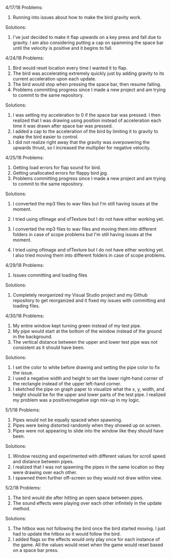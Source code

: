 4/17/18
Problems:
1) Running into issues about how to make the bird gravity work.

Solutions:
1) I've just decided to make it flap upwards on a key press and fall due to gravity.
I am also considering putting a cap on spamming the space bar until the velocity is positive and it begins to fall.

4/24/18
Problems:
1) Bird would reset location every time I wanted it to flap.
2) The bird was accelerating extremely quickly just by adding gravity to its current acceleration upon each update.
3) The bird would stop when pressing the space bar, then resume falling.
4) Problems committing progress since I made a new project and am trying to commit to the same repository.

Solutions:
1) I was setting my acceleration to 0 if the space bar was pressed. I then realized that I was drawing using position instead of acceleration each time it was drawn after space bar was pressed.
2) I added a cap to the acceleration of the bird by limiting it to gravity to make the bird easier to control.
3) I did not realize right away that the gravity was overpowering the upwards thrust, so I increased the multiplier for negative velocity.

4/25/18
Problems:
1) Getting load errors for flap sound for bird.
2) Getting unallocated errors for flappy bird jpg.
3) Problems committing progress since I made a new project and am trying to commit to the same repository.

Solutions:
1) I converted the mp3 files to wav files but I'm still having issues at the moment.
2) I tried using ofImage and ofTexture but I do not have either working yet.

1) I converted the mp3 files to wav files and moving them into different folders in case of scope problems but I'm still having issues at the moment.
2) I tried using ofImage and ofTexture but I do not have either working yet. I also tried moving them into different folders in case of scope problems.

4/29/18
Problems:
1) Issues committing and loading files

Solutions:
1) Completely reorganized my Visual Studio project and my Github repository to get reorganized and it fixed my issues with committing and loading files.

4/30/18
Problems:
1) My entire window kept turning green instead of my test pipe. 
2) My pipe would start at the bottom of the window instead of the ground in the background.
3) The vertical distance between the upper and lower test pipe was not consistent as it should have been.

Solutions:
1) I set the color to white before drawing and setting the pipe color to fix the issue.
2) I used a negative width and height to set the lower right-hand corner of the rectangle instead of the upper left-hand corner.
3) I sketched the pipe on graph paper to visualize what the x, y, width, and height should be for the upper and lower parts of the test pipe. I realized my problem was a positive/negative sign mix-up in my logic.

5/1/18
Problems:
1) Pipes would not be equally spaced when spawning.
2) Pipes were being distorted randomly when they showed up on screen.
3) Pipes were not appearing to slide into the window like they should have been.

Solutions:
1) Window resizing and experimented with different values for scroll speed and distance between pipes.
2) I realized that I was not spawning the pipes in the same location so they were drawing over each other.
3) I spawned them further off-screen so they would not draw within view.

5/2/18
Problems:
1) The bird would die after hitting an open space between pipes.
2) The sound effects were playing over each other infinitely in the update method.

Solutions:
1) The hitbox was not following the bird once the bird started moving. I just had to update the hitbox so it would follow the bird.
2) I added flags so the effects would only play once for each instance of the game. All the values would reset when the game would reset based on a space bar press.
